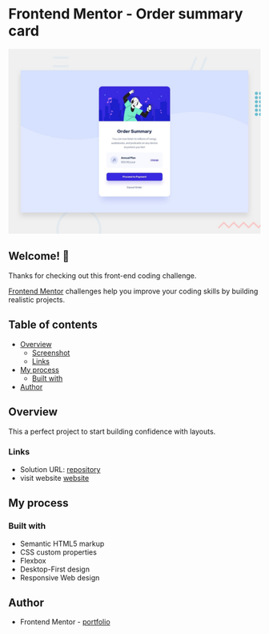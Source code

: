# Frontend Mentor - Order summary card

![Design preview for the Order summary card coding challenge](./design/desktop-preview.jpg)

## Welcome! 👋

Thanks for checking out this front-end coding challenge.

[Frontend Mentor](https://www.frontendmentor.io) challenges help you improve your coding skills by building realistic projects.

## Table of contents

- [Overview](#overview)
  - [Screenshot](#screenshot)
  - [Links](#links)
- [My process](#my-process)
  - [Built with](#built-with)
- [Author](#author)

## Overview
This a perfect project to start building confidence with layouts.


### Links

- Solution URL: [repository]()
- visit website [website]()


## My process

### Built with

- Semantic HTML5 markup
- CSS custom properties
- Flexbox
- Desktop-First design
- Responsive Web design


## Author

- Frontend Mentor - [portfolio](https://www.frontendmentor.io/profile/zlatozaraZlatkova)
